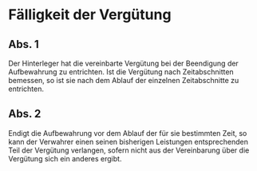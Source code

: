 # Fälligkeit der Vergütung



## Abs. 1

 Der Hinterleger hat die vereinbarte Vergütung bei der Beendigung der Aufbewahrung zu entrichten. Ist die Vergütung nach Zeitabschnitten bemessen, so ist sie nach dem Ablauf der einzelnen Zeitabschnitte zu entrichten.

## Abs. 2

 Endigt die Aufbewahrung vor dem Ablauf der für sie bestimmten Zeit, so kann der Verwahrer einen seinen bisherigen Leistungen entsprechenden Teil der Vergütung verlangen, sofern nicht aus der Vereinbarung über die Vergütung sich ein anderes ergibt. 

